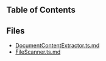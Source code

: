 ## Table of Contents

## Files

- [DocumentContentExtractor.ts.md](DocumentContentExtractor.ts.md)
- [FileScanner.ts.md](FileScanner.ts.md)
